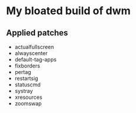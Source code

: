 # My bloated build of dwm

## Applied patches

 - actualfullscreen
 - alwayscenter
 - default-tag-apps
 - fixborders
 - pertag
 - restartsig
 - statuscmd
 - systray
 - xresources
 - zoomswap
